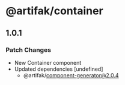 # @artifak/container

## 1.0.1

### Patch Changes

- New Container component
- Updated dependencies [undefined]
  - @artifak/component-generator@2.0.4
